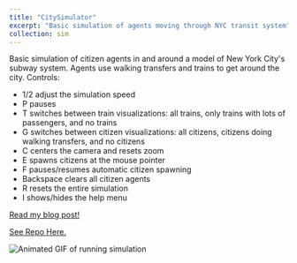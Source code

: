 ```yaml
---
title: "CitySimulator"
excerpt: "Basic simulation of agents moving through NYC transit system"
collection: sim
---
```


Basic simulation of citizen agents in and around a model of New York City's subway system. Agents use walking transfers and trains to get around the city. Controls:
- 1/2 adjust the simulation speed
- P pauses
- T switches between train visualizations: all trains, only trains with lots of passengers, and no trains
- G switches between citizen visualizations: all citizens, citizens doing walking transfers, and no citizens
- C centers the camera and resets zoom
- E spawns citizens at the mouse pointer
- F pauses/resumes automatic citizen spawning
- Backspace clears all citizen agents
- R resets the entire simulation
- I shows/hides the help menu

[Read my blog post!](https://charliemax.dev/posts/2023/12/citysim)

[See Repo Here.](https://github.com/charlietharas/citysimulator)

![Animated GIF of running simulation](https://charliemax.dev/images/citysim2.gif)